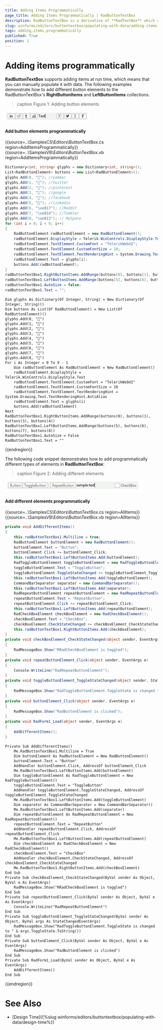 ```yaml
---
title: Adding Items Programmatically
page_title: Adding Items Programmatically | RadButtonTextBox
description: RadButtonTextBox is a derivative of **RadTextBox** which allows you to embed easily button elements on the left or right side of the text box.
slug: winforms/editors/buttontextbox/populating-with-data/adding-items-programmatically
tags: adding,items,programmatically
published: True
position: 1 
---
```


# Adding items programmatically

**RadButtonTextBox** supports adding items at run time, which means that you can manually populate it with data. The following examples demonstrate how to add different button elements to the RadButtonTextBox's **RightButtonItems** and **LeftButtonItems** collections. 


>caption Figure 1: Adding button elements

![buttontextbox-populating-with-data-adding-items-programmatically 001](images/buttontextbox-populating-with-data-adding-items-programmatically001.png)

#### Add button elements programmatically 

{{source=..\SamplesCS\Editors\ButtonTextBox.cs region=AddItemsProgrammatically}} 
{{source=..\SamplesVB\Editors\ButtonTextBox.vb region=AddItemsProgrammatically}} 

````C#
Dictionary<int, string> glyphs = new Dictionary<int, string>();
List<RadButtonElement> buttons = new List<RadButtonElement>();
glyphs.Add(0, ""); //yammer 
glyphs.Add(1, ""); //twitter 
glyphs.Add(2, ""); //pinterest 
glyphs.Add(3, ""); //google 
glyphs.Add(4, ""); //facebook 
glyphs.Add(5, ""); //linkedin 
glyphs.Add(6, "\ue817"); //Reddit 
glyphs.Add(7, "\ue81d"); //Tumbler 
glyphs.Add(8, "\ue813"); // MySpace 
for (int i = 0; i < 9; i++)
{
    RadButtonElement radButtonElement = new RadButtonElement();
    radButtonElement.DisplayStyle = Telerik.WinControls.DisplayStyle.Text;
    radButtonElement.TextElement.CustomFont = "TelerikWebUI";
    radButtonElement.TextElement.CustomFontSize = 10;
    radButtonElement.TextElement.TextRenderingHint = System.Drawing.Text.TextRenderingHint.AntiAlias;
    radButtonElement.Text = glyphs[i];
    buttons.Add(radButtonElement);
}
radButtonTextBox1.RightButtonItems.AddRange(buttons[0], buttons[1], buttons[3], buttons[4]);
radButtonTextBox1.LeftButtonItems.AddRange(buttons[5], buttons[6], buttons[7], buttons[8]);
radButtonTextBox1.AutoSize = false;
radButtonTextBox1.Text = "";

````
````VB.NET
Dim glyphs As Dictionary(Of Integer, String) = New Dictionary(Of Integer, String)()
Dim buttons As List(Of RadButtonElement) = New List(Of RadButtonElement)()
glyphs.Add(0, "")
glyphs.Add(1, "")
glyphs.Add(2, "")
glyphs.Add(3, "")
glyphs.Add(4, "")
glyphs.Add(5, "")
glyphs.Add(6, "")
glyphs.Add(7, "")
glyphs.Add(8, "")
For i As Integer = 0 To 9 - 1
    Dim radButtonElement As RadButtonElement = New RadButtonElement()
    radButtonElement.DisplayStyle = Telerik.WinControls.DisplayStyle.Text
    radButtonElement.TextElement.CustomFont = "TelerikWebUI"
    radButtonElement.TextElement.CustomFontSize = 10
    radButtonElement.TextElement.TextRenderingHint = System.Drawing.Text.TextRenderingHint.AntiAlias
    radButtonElement.Text = glyphs(i)
    buttons.Add(radButtonElement)
Next
RadButtonTextBox1.RightButtonItems.AddRange(buttons(0), buttons(1), buttons(3), buttons(4))
RadButtonTextBox1.LeftButtonItems.AddRange(buttons(5), buttons(6), buttons(7), buttons(8))
RadButtonTextBox1.AutoSize = False
RadButtonTextBox1.Text = ""

````

{{endregion}} 

The following code snippet demonstrates how to add programmatically different types of elements in **RadButtonTextBox**:

>caption Figure 2: Adding different elements

![buttontextbox-populating-with-data-adding-items-programmatically 002](images/buttontextbox-populating-with-data-adding-items-programmatically002.png)

#### Add different elements programmatically 

{{source=..\SamplesCS\Editors\ButtonTextBox.cs region=AllItems}} 
{{source=..\SamplesVB\Editors\ButtonTextBox.vb region=AllItems}} 

````C#
private void AddDifferentItems()
{
    this.radButtonTextBox1.Multiline = true;
    RadButtonElement buttonElement = new RadButtonElement();
    buttonElement.Text = "Button";
    buttonElement.Click += buttonElement_Click;
    this.radButtonTextBox1.LeftButtonItems.Add(buttonElement);
    RadToggleButtonElement toggleButtonElement = new RadToggleButtonElement();
    toggleButtonElement.Text = "ToggleButton";
    toggleButtonElement.ToggleStateChanged += toggleButtonElement_ToggleStateChanged;
    this.radButtonTextBox1.LeftButtonItems.Add(toggleButtonElement);
    CommandBarSeparator separator = new CommandBarSeparator();
    this.radButtonTextBox1.LeftButtonItems.Add(separator);
    RadRepeatButtonElement repeatButtonElement = new RadRepeatButtonElement();
    repeatButtonElement.Text = "RepeatButton";
    repeatButtonElement.Click += repeatButtonElement_Click;
    this.radButtonTextBox1.LeftButtonItems.Add(repeatButtonElement);
    RadCheckBoxElement checkBoxElement = new RadCheckBoxElement();
    checkBoxElement.Text = "CheckBox";
    checkBoxElement.CheckStateChanged += checkBoxElement_CheckStateChanged;
    this.radButtonTextBox1.RightButtonItems.Add(checkBoxElement);
}
private void checkBoxElement_CheckStateChanged(object sender, EventArgs e)
{
    RadMessageBox.Show("RRadCheckBoxElement is toggled");
}
private void repeatButtonElement_Click(object sender, EventArgs e)
{
    Console.WriteLine("RadRepeatButtonElement");
}
private void toggleButtonElement_ToggleStateChanged(object sender, StateChangedEventArgs args)
{
    RadMessageBox.Show("RadToggleButtonElement.ToggleState is changed to " + args.ToggleState.ToString());
}
private void buttonElement_Click(object sender, EventArgs e)
{
    RadMessageBox.Show("RadButtonElement is clicked");
}
private void RadForm1_Load(object sender, EventArgs e)
{
    AddDifferentItems();
}

````
````VB.NET
Private Sub AddDifferentItems()
    Me.RadButtonTextBox1.Multiline = True
    Dim buttonElement As RadButtonElement = New RadButtonElement()
    buttonElement.Text = "Button"
    AddHandler buttonElement.Click, AddressOf buttonElement_Click
    Me.RadButtonTextBox1.LeftButtonItems.Add(buttonElement)
    Dim toggleButtonElement As RadToggleButtonElement = New RadToggleButtonElement()
    toggleButtonElement.Text = "ToggleButton"
    AddHandler toggleButtonElement.ToggleStateChanged, AddressOf toggleButtonElement_ToggleStateChanged
    Me.RadButtonTextBox1.LeftButtonItems.Add(toggleButtonElement)
    Dim separator As CommandBarSeparator = New CommandBarSeparator()
    Me.RadButtonTextBox1.LeftButtonItems.Add(separator)
    Dim repeatButtonElement As RadRepeatButtonElement = New RadRepeatButtonElement()
    repeatButtonElement.Text = "RepeatButton"
    AddHandler repeatButtonElement.Click, AddressOf repeatButtonElement_Click
    Me.RadButtonTextBox1.LeftButtonItems.Add(repeatButtonElement)
    Dim checkBoxElement As RadCheckBoxElement = New RadCheckBoxElement()
    checkBoxElement.Text = "CheckBox"
    AddHandler checkBoxElement.CheckStateChanged, AddressOf checkBoxElement_CheckStateChanged
    Me.RadButtonTextBox1.RightButtonItems.Add(checkBoxElement)
End Sub
Private Sub checkBoxElement_CheckStateChanged(ByVal sender As Object, ByVal e As EventArgs)
    RadMessageBox.Show("RRadCheckBoxElement is toggled")
End Sub
Private Sub repeatButtonElement_Click(ByVal sender As Object, ByVal e As EventArgs)
    Console.WriteLine("RadRepeatButtonElement")
End Sub
Private Sub toggleButtonElement_ToggleStateChanged(ByVal sender As Object, ByVal args As StateChangedEventArgs)
    RadMessageBox.Show("RadToggleButtonElement.ToggleState is changed to " & args.ToggleState.ToString())
End Sub
Private Sub buttonElement_Click(ByVal sender As Object, ByVal e As EventArgs)
    RadMessageBox.Show("RadButtonElement is clicked")
End Sub
Private Sub RadForm1_Load(ByVal sender As Object, ByVal e As EventArgs)
    AddDifferentItems()
End Sub

````

{{endregion}} 

# See Also

* [Design Time]({%slug winforms/editors/buttontextbox/populating-with-data/design-time%})

